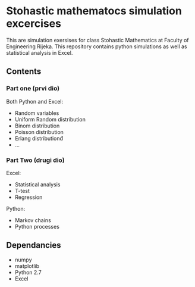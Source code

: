 # Stohastic mathematocs simulation excercises

This are simulation exersises for class Stohastic Mathematics at Faculty of Engineering Rijeka.
This repository contains python simulations as well as statistical analysis in Excel.

## Contents
### Part one (prvi dio)

Both Python and Excel:

* Random variables
* Uniform Random distribution
* Binom distribution
* Poisson distribution
* Erlang distributionđ
* ...

### Part Two (drugi dio)

Excel:

* Statistical analysis
* T-test
* Regression

Python:

* Markov chains
* Python processes

## Dependancies

* numpy
* matplotlib
* Python 2.7
* Excel
